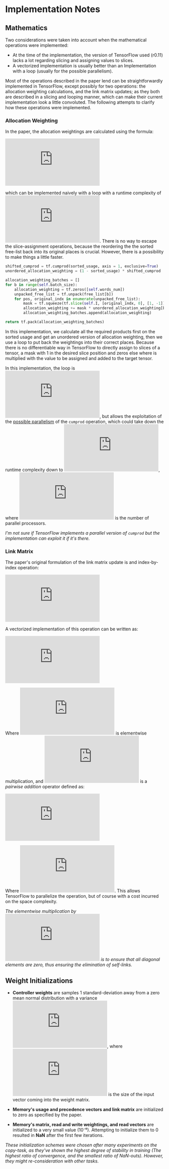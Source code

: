 # Implementation Notes

## Mathematics

Two considerations were taken into account when the mathematical operations were implemented:

- At the time of the implementation, the version of TensorFlow used (r0.11) lacks a lot regarding slicing and assigning values to slices.
- A vectorized implementation is usually better than an Implementation with a loop (usually for the possible parallelism).

Most of the operations described in the paper lend can be straightforwardly implemented in TensorFlow, except possibly for two operations: the allocation weighting calculations, and the link matrix updates; as they both are described in a slicing and looping manner, which can make their current implementation look a little convoluted. The following attempts to clarify how these operations were implemented.

### Allocation Weighting

In the paper, the allocation weightings are calculated using the formula:

![](https://latex.codecogs.com/gif.latex?a_t%5B%5Cphi_t%5Bj%5D%5D%20%3D%20%281%20-%20u_t%5B%5Cphi_t%5Bj%5D%5D%29%5Cprod_%7Bi%3D1%7D%5E%7Bj-1%7Du_t%5B%5Cphi_t%5Bi%5D%5D)

which can be implemented naively with a loop with a runtime complexity of ![](https://latex.codecogs.com/gif.latex?%5Cinline%20O%28n%5E2%29). There is no way to escape the slice-assignment operations, because the reordering the the sorted free-list back into its original places is crucial. However, there is a possibility to make things a little faster.

```python
shifted_cumprod = tf.cumprod(sorted_usage, axis = 1, exclusive=True)
unordered_allocation_weighting = (1 - sorted_usage) * shifted_cumprod

allocation_weighting_batches = []
for b in range(self.batch_size):
    allocation_weighting = tf.zeros([self.words_num])
    unpacked_free_list = tf.unpack(free_list[b])
    for pos, original_indx in enumerate(unpacked_free_list):
        mask = tf.squeeze(tf.slice(self.I, [original_indx, 0], [1, -1]))
        allocation_weighting += mask * unordered_allocation_weighting[b, pos]
        allocation_weighting_batches.append(allocation_weighting)

return tf.pack(allocation_weighting_batches)
```
In this implementation, we calculate all the required products first on the sorted usage and get an unordered version of allocation weighting, then we use a loop to put back the weightings into their correct places. Because there is no differentiable way in TensorFlow to directly assign to slices of a tensor, a mask with 1 in the desired slice position and zeros else where is multiplied with the value to be assigned and added to the target tensor.

In this implementation, the loop is ![](https://latex.codecogs.com/gif.latex?%5Cinline%20O%28n%29), but allows the exploitation of the [possible parallelism](https://www.cs.cmu.edu/~guyb/papers/Ble93.pdf) of the `cumprod` operation, which could take down the runtime complexity down to ![](https://latex.codecogs.com/gif.latex?%5Cinline%20O%5Cleft%28%5Cfrac%7Bn%7D%7Bp%7D%20&plus;%20%5Ctext%7Blg%7D%5Chspace%7B0.2em%7Dp%20%5Cright%20%29), where ![](https://latex.codecogs.com/gif.latex?p) is the number of parallel processors.

*I'm not sure if TensorFlow implements a parallel version of `cumprod` but the implementation can exploit it if it's there.*

### Link Matrix

 The paper's original formulation of the link matrix update is and index-by-index operation:

 ![](https://latex.codecogs.com/gif.latex?L_t%5Bi%2Cj%5D%20%3D%20%281%20-%20%5Cmathbf%7Bw%7D%5E%7Bw%7D_%7Bt%7D%5Bi%5D%20-%20%5Cmathbf%7Bw%7D%5E%7Bw%7D_%7Bt%7D%5Bj%5D%29L_%7Bt-1%7D%5Bi%2Cj%5D%20&plus;%20%5Cmathbf%7Bw%7D%5E%7Bw%7D_%7Bt%7D%5Bi%5D%5Cmathbf%7Bp%7D_%7Bt-1%7D%5Bj%5D)

A vectorized implementation of this operation can be written as:

![](https://latex.codecogs.com/gif.latex?L_t%20%3D%20%5B%281%20-%20%28%5Cmathbf%7Bw%7D_t%5E%7Bw%7D%5Coplus%20%5Cmathbf%7Bw%7D_t%5E%7Bw%7D%29%29%5Ccirc%20L_%7Bt-1%7D%20&plus;%20%5Cmathbf%7Bw%7D_t%5E%7Bw%7D%5Cmathbf%7Bp%7D_%7Bt-1%7D%5D%5Ccirc%20%281-I%29)

Where ![](https://latex.codecogs.com/gif.latex?%5Ccirc) is elementwise multiplication, and ![](https://latex.codecogs.com/gif.latex?%5Coplus) is a *pairwise addition* operator defined as:

![](https://latex.codecogs.com/gif.latex?u%20%5Coplus%20v%20%3D%20%5Cbegin%7Bpmatrix%7D%20u_1%20&plus;%20v_1%20%26%20%5Chdots%20%26%20u_1&plus;v_n%20%5C%5C%20%5Cvdots%20%26%20%5Cddots%20%26%20%5Cvdots%5C%5C%20u_n&plus;v_1%20%26%20%5Chdots%20%26%20u_n&plus;v_n%20%5Cend%7Bpmatrix%7D)

Where ![](https://latex.codecogs.com/gif.latex?%5Cinline%20u%2Cv%20%5Cin%20%5Cmathbb%7BR%7D%5En). This allows TensorFlow to parallelize the operation, but of course with a cost incurred on the space complexity.

*The elementwise multiplication by ![](https://latex.codecogs.com/gif.latex?%5Cinline%20%5Cmathit%7B1%20-%20I%7D) is to ensure that all diagonal elements are zero, thus ensuring the elimination of self-links.*


## Weight Initializations

* **Controller weights** are samples 1 standard-deviation away from a zero mean normal distribution with a variance ![](https://latex.codecogs.com/gif.latex?%5Cinline%20%5Csigma%5E2%20%3D%20%5Ctext%7Bmin%7D%5Chspace%7B0.2em%7D%5Cleft%281%5Ctimes10%5E%7B-4%7D%2C%20%5Cfrac%7B2%7D%7Bn%7D%5Cright%29), where ![](https://latex.codecogs.com/gif.latex?%5Cinline%20n) is the size of the input vector coming into the weight matrix.

* **Memory's usage and precedence vectors and link matrix** are initialized to zero as specified by the paper.

* **Memory's matrix, read and write weightings, and read vectors** are initialized to a very small value (10⁻⁶). Attempting to initialize them to 0 resulted in **NaN** after the first few iterations.

*These initialization schemes were chosen after many experiments on the copy-task, as they've shown the highest degree of stability in training (The highest ratio of convergence, and the smallest ratio of NaN-outs). However, they might re-consideration with other tasks.*
